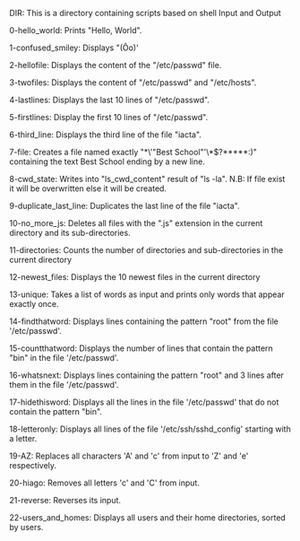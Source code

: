 DIR: This is a directory containing scripts based on shell Input and Output

0-hello_world: Prints "Hello, World".

1-confused_smiley: Displays "(Ôo)'

2-hellofile: Displays the content of the "/etc/passwd" file.

3-twofiles: Displays the content of "/etc/passwd" and "/etc/hosts".

4-lastlines: Displays the last 10 lines of "/etc/passwd".

5-firstlines: Display the first 10 lines of "/etc/passwd".

6-third_line: Displays the third line of the file "iacta".

7-file: Creates a file named exactly "\*\\'"Best School"\'\\*$\?\*\*\*\*\*:)" containing the text Best School ending by a new line.

8-cwd_state: Writes into "ls_cwd_content" result of "ls -la". N.B: If file exist it will be overwritten else it will be created.

9-duplicate_last_line: Duplicates the last line of the file "iacta".

10-no_more_js: Deletes all files with the ".js" extension in the current directory and its sub-directories.

11-directories: Counts the number of directories and sub-directories in the current directory

12-newest_files: Displays the 10 newest files in the current directory

13-unique: Takes a list of words as input and prints only words that appear exactly once.

14-findthatword: Displays lines containing the pattern "root" from the file '/etc/passwd'.

15-countthatword: Displays the number of lines that contain the pattern "bin" in the file '/etc/passwd'.

16-whatsnext: Displays lines containing the pattern "root" and 3 lines after them in the file '/etc/passwd'.

17-hidethisword: Displays all the lines in the file '/etc/passwd' that do not contain the pattern "bin".

18-letteronly: Displays all lines of the file '/etc/ssh/sshd_config' starting with a letter.

19-AZ: Replaces all characters 'A' and 'c' from input to 'Z' and 'e' respectively.

20-hiago: Removes all letters 'c' and 'C' from input.

21-reverse: Reverses its input.

22-users_and_homes: Displays all users and their home directories, sorted by users.